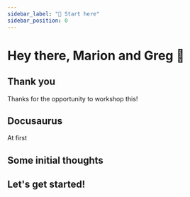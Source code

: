 ```yaml
---
sidebar_label: "🚀 Start here"
sidebar_position: 0
---
```


# Hey there, Marion and Greg <span class="hand-wave">👋</span>

## Thank you

Thanks for the opportunity to workshop this!

## Docusaurus

At first

## Some initial thoughts

## Let's get started!
